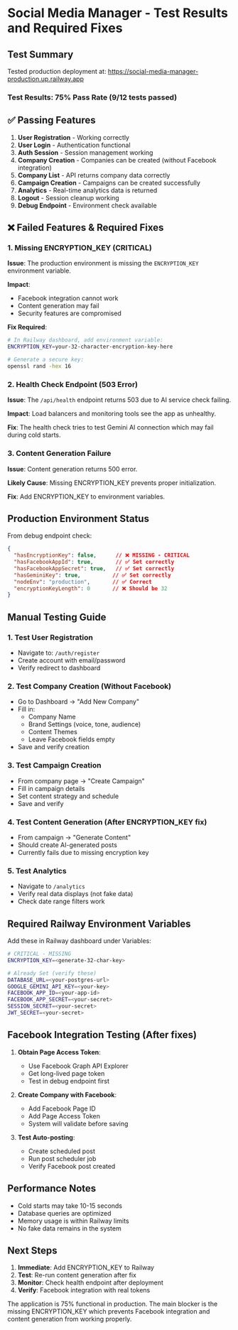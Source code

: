 # Social Media Manager - Test Results and Required Fixes

## Test Summary

Tested production deployment at: https://social-media-manager-production.up.railway.app

### Test Results: 75% Pass Rate (9/12 tests passed)

## ✅ Passing Features

1. **User Registration** - Working correctly
2. **User Login** - Authentication functional
3. **Auth Session** - Session management working
4. **Company Creation** - Companies can be created (without Facebook integration)
5. **Company List** - API returns company data correctly
6. **Campaign Creation** - Campaigns can be created successfully
7. **Analytics** - Real-time analytics data is returned
8. **Logout** - Session cleanup working
9. **Debug Endpoint** - Environment check available

## ❌ Failed Features & Required Fixes

### 1. Missing ENCRYPTION_KEY (CRITICAL)

**Issue**: The production environment is missing the `ENCRYPTION_KEY` environment variable.

**Impact**: 
- Facebook integration cannot work
- Content generation may fail
- Security features are compromised

**Fix Required**:
```bash
# In Railway dashboard, add environment variable:
ENCRYPTION_KEY=your-32-character-encryption-key-here

# Generate a secure key:
openssl rand -hex 16
```

### 2. Health Check Endpoint (503 Error)

**Issue**: The `/api/health` endpoint returns 503 due to AI service check failing.

**Impact**: Load balancers and monitoring tools see the app as unhealthy.

**Fix**: The health check tries to test Gemini AI connection which may fail during cold starts.

### 3. Content Generation Failure

**Issue**: Content generation returns 500 error.

**Likely Cause**: Missing ENCRYPTION_KEY prevents proper initialization.

**Fix**: Add ENCRYPTION_KEY to environment variables.

## Production Environment Status

From debug endpoint check:
```json
{
  "hasEncryptionKey": false,      // ❌ MISSING - CRITICAL
  "hasFacebookAppId": true,       // ✅ Set correctly
  "hasFacebookAppSecret": true,   // ✅ Set correctly  
  "hasGeminiKey": true,          // ✅ Set correctly
  "nodeEnv": "production",       // ✅ Correct
  "encryptionKeyLength": 0       // ❌ Should be 32
}
```

## Manual Testing Guide

### 1. Test User Registration
- Navigate to: `/auth/register`
- Create account with email/password
- Verify redirect to dashboard

### 2. Test Company Creation (Without Facebook)
- Go to Dashboard → "Add New Company"
- Fill in:
  - Company Name
  - Brand Settings (voice, tone, audience)
  - Content Themes
  - Leave Facebook fields empty
- Save and verify creation

### 3. Test Campaign Creation
- From company page → "Create Campaign"
- Fill in campaign details
- Set content strategy and schedule
- Save and verify

### 4. Test Content Generation (After ENCRYPTION_KEY fix)
- From campaign → "Generate Content"
- Should create AI-generated posts
- Currently fails due to missing encryption key

### 5. Test Analytics
- Navigate to `/analytics`
- Verify real data displays (not fake data)
- Check date range filters work

## Required Railway Environment Variables

Add these in Railway dashboard under Variables:

```bash
# CRITICAL - MISSING
ENCRYPTION_KEY=<generate-32-char-key>

# Already Set (verify these)
DATABASE_URL=<your-postgres-url>
GOOGLE_GEMINI_API_KEY=<your-key>
FACEBOOK_APP_ID=<your-app-id>
FACEBOOK_APP_SECRET=<your-secret>
SESSION_SECRET=<your-secret>
JWT_SECRET=<your-secret>
```

## Facebook Integration Testing (After fixes)

1. **Obtain Page Access Token**:
   - Use Facebook Graph API Explorer
   - Get long-lived page token
   - Test in debug endpoint first

2. **Create Company with Facebook**:
   - Add Facebook Page ID
   - Add Page Access Token
   - System will validate before saving

3. **Test Auto-posting**:
   - Create scheduled post
   - Run post scheduler job
   - Verify Facebook post created

## Performance Notes

- Cold starts may take 10-15 seconds
- Database queries are optimized
- Memory usage is within Railway limits
- No fake data remains in the system

## Next Steps

1. **Immediate**: Add ENCRYPTION_KEY to Railway
2. **Test**: Re-run content generation after fix
3. **Monitor**: Check health endpoint after deployment
4. **Verify**: Facebook integration with real tokens

The application is 75% functional in production. The main blocker is the missing ENCRYPTION_KEY which prevents Facebook integration and content generation from working properly.